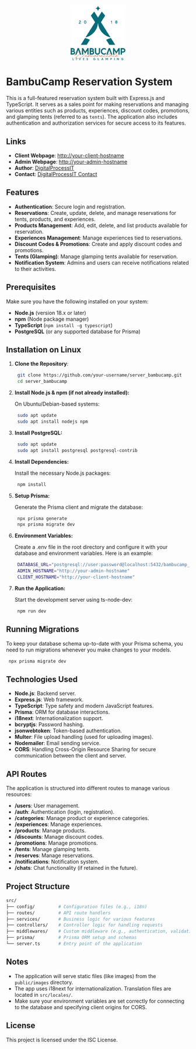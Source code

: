 <p align="center">
  <a href="https://bambucamp.com" target="_blank">
    <img src="https://github.com/DiegoPevi05/bambucamp-backend/blob/main/public/logo.png" width="150">
  </a>
</p>

# BambuCamp Reservation System


This is a full-featured reservation system built with Express.js and TypeScript. It serves as a sales point for making reservations and managing various entities such as products, experiences, discount codes, promotions, and glamping tents (referred to as `tents`). The application also includes authentication and authorization services for secure access to its features.

## Links

- **Client Webpage**: [http://your-client-hostname](http://your-client-hostname)
- **Admin Webpage**: [http://your-admin-hostname](http://your-admin-hostname)
- **Author**: [DigitalProcessIT](https://digitalprocessit.com/es/)
- **Contact**: [DigitalProcessIT Contact](https://digitalprocessit.com/es/contacto)

## Features

- **Authentication**: Secure login and registration.
- **Reservations**: Create, update, delete, and manage reservations for tents, products, and experiences.
- **Products Management**: Add, edit, delete, and list products available for reservation.
- **Experiences Management**: Manage experiences tied to reservations.
- **Discount Codes & Promotions**: Create and apply discount codes and promotions.
- **Tents (Glamping)**: Manage glamping tents available for reservation.
- **Notification System**: Admins and users can receive notifications related to their activities.

## Prerequisites

Make sure you have the following installed on your system:

- **Node.js** (version 18.x or later)
- **npm** (Node package manager)
- **TypeScript** (`npm install -g typescript`)
- **PostgreSQL** (or any supported database for Prisma)

## Installation on Linux

1. **Clone the Repository**:

   ```bash
    git clone https://github.com/your-username/server_bambucamp.git
    cd server_bambucamp
   ```

2. **Install Node.js & npm (if not already installed):**

    On Ubuntu/Debian-based systems:
   ```bash
    sudo apt update
    sudo apt install nodejs npm
   ```

3. **Install PostgreSQL:**

   ```bash
    sudo apt update
    sudo apt install postgresql postgresql-contrib
   ```

4. **Install Dependencies:**

    Install the necessary Node.js packages:
   ```bash
    npm install
   ```

5. **Setup Prisma:**

    Generate the Prisma client and migrate the database:
   ```bash
    npx prisma generate
    npx prisma migrate dev
   ```

5. **Environment Variables:**

    Create a .env file in the root directory and configure it with your database and environment variables. Here is an example:

   ```bash
    DATABASE_URL="postgresql://user:password@localhost:5432/bambucamp_db"
    ADMIN_HOSTNAME="http://your-admin-hostname"
    CLIENT_HOSTNAME="http://your-client-hostname"
    ```
6. **Run the Application:**

    Start the development server using ts-node-dev:

   ```bash
    npm run dev
    ```

## Running Migrations

To keep your database schema up-to-date with your Prisma schema, you need to run migrations whenever you make changes to your models.

   ```bash
    npx prisma migrate dev
   ```

## Technologies Used

- **Node.js**: Backend server.
- **Express.js**: Web framework.
- **TypeScript**: Type safety and modern JavaScript features.
- **Prisma**: ORM for database interactions.
- **i18next**: Internationalization support.
- **bcryptjs**: Password hashing.
- **jsonwebtoken**: Token-based authentication.
- **Multer**: File upload handling (used for uploading images).
- **Nodemailer**: Email sending service.
- **CORS**: Handling Cross-Origin Resource Sharing for secure communication between the client and server.
  
## API Routes

The application is structured into different routes to manage various resources:

- **/users**: User management.
- **/auth**: Authentication (login, registration).
- **/categories**: Manage product or experience categories.
- **/experiences**: Manage experiences.
- **/products**: Manage products.
- **/discounts**: Manage discount codes.
- **/promotions**: Manage promotions.
- **/tents**: Manage glamping tents.
- **/reserves**: Manage reservations.
- **/notifications**: Notification system.
- **/chats**: Chat functionality (if retained in the future).

## Project Structure

```bash
src/
├── config/         # Configuration files (e.g., i18n)
├── routes/         # API route handlers
├── services/       # Business logic for various features
├── controllers/    # Controller logic for handling requests
├── middlewares/    # Custom middleware (e.g., authentication, validation)
├── prisma/         # Prisma ORM setup and schemas
└── server.ts       # Entry point of the application
```

## Notes

- The application will serve static files (like images) from the `public/images` directory.
- The app uses i18next for internationalization. Translation files are located in `src/locales/`.
- Make sure your environment variables are set correctly for connecting to the database and specifying client origins for CORS.



## License

This project is licensed under the ISC License.
